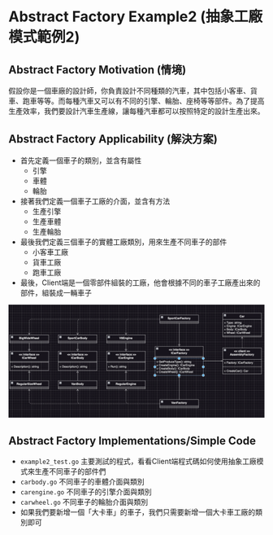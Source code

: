 # Abstract Factory Example2 (抽象工廠模式範例2)

## Abstract Factory Motivation (情境)
假設你是一個車廠的設計師，你負責設計不同種類的汽車，其中包括小客車、貨車、跑車等等。而每種汽車又可以有不同的引擎、輪胎、座椅等等部件。為了提高生產效率，我們要設計汽車生產線，讓每種汽車都可以按照特定的設計生產出來。

## Abstract Factory Applicability (解決方案)
* 首先定義一個車子的類別，並含有屬性
  - 引擎
  - 車體
  - 輪胎
* 接著我們定義一個車子工廠的介面，並含有方法
  - 生產引擎
  - 生產車體
  - 生產輪胎
* 最後我們定義三個車子的實體工廠類別，用來生產不同車子的部件
  - 小客車工廠
  - 貨車工廠
  - 跑車工廠
* 最後，Client端是一個零部件組裝的工廠，他會根據不同的車子工廠產出來的部件，組裝成一輛車子

![image](./pattern.png)

## Abstract Factory Implementations/Simple Code
* `example2_test.go` 主要測試的程式，看看Client端程式碼如何使用抽象工廠模式來生產不同車子的部件們
* `carbody.go` 不同車子的車體介面與類別
* `carengine.go` 不同車子的引擎介面與類別
* `carwheel.go` 不同車子的輪胎介面與類別
* 如果我們要新增一個「大卡車」的車子，我們只需要新增一個大卡車工廠的類別即可